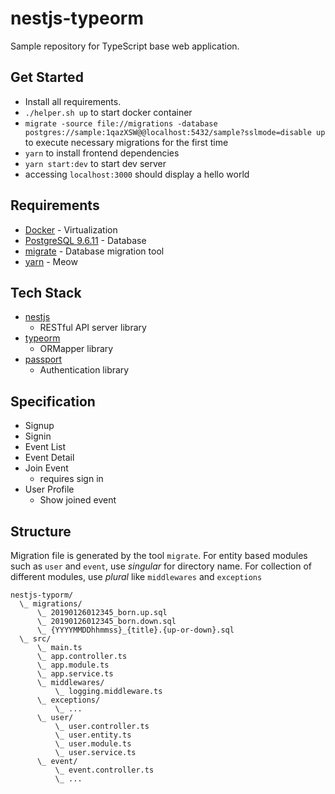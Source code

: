 nestjs-typeorm
=====

Sample repository for TypeScript base web application.

Get Started
-----
- Install all requirements.
- `./helper.sh up` to start docker container
- `migrate -source file://migrations -database postgres://sample:1qazXSW@@localhost:5432/sample?sslmode=disable up` to execute necessary migrations for the first time
- `yarn` to install frontend dependencies
- `yarn start:dev` to start dev server
- accessing `localhost:3000` should display a hello world

Requirements
-----

- [Docker](https://hub.docker.com/editions/community/docker-ce-desktop-mac) - Virtualization
- [PostgreSQL 9.6.11](https://www.postgresql.org/docs/9.6/release-9-6-11.html) - Database
- [migrate](https://github.com/golang-migrate/migrate/tree/master/cli) - Database migration tool
- [yarn](https://yarnpkg.com/en/docs/install#mac-stable) - Meow

Tech Stack
-----
- [nestjs](https://nestjs.com/)
  - RESTful API server library
- [typeorm](https://typeorm.io/)
  - ORMapper library
- [passport](http://www.passportjs.org)
  - Authentication library

Specification
-----

- Signup
- Signin
- Event List
- Event Detail
- Join Event
  - requires sign in
- User Profile
  - Show joined event

Structure
-----

Migration file is generated by the tool `migrate`.
For entity based modules such as `user` and `event`, use _singular_ for directory name.
For collection of different modules, use _plural_ like `middlewares` and `exceptions`

```text
nestjs-typorm/
  \_ migrations/
      \_ 20190126012345_born.up.sql
      \_ 20190126012345_born.down.sql
      \_ {YYYYMMDDhhmmss}_{title}.{up-or-down}.sql
  \_ src/
      \_ main.ts
      \_ app.controller.ts
      \_ app.module.ts
      \_ app.service.ts
      \_ middlewares/
          \_ logging.middleware.ts
      \_ exceptions/
          \_ ...
      \_ user/
          \_ user.controller.ts
          \_ user.entity.ts
          \_ user.module.ts
          \_ user.service.ts
      \_ event/
          \_ event.controller.ts
          \_ ...
```